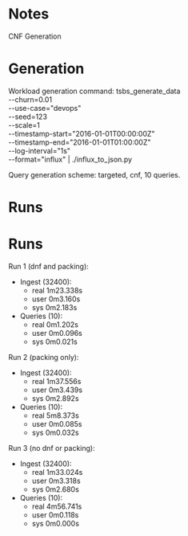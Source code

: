 # Notes
CNF Generation

# Generation
Workload generation command:
tsbs_generate_data \
    --churn=0.01 \
    --use-case="devops" \
    --seed=123 \
    --scale=1 \
    --timestamp-start="2016-01-01T00:00:00Z" \
    --timestamp-end="2016-01-01T01:00:00Z" \
    --log-interval="1s" \
    --format="influx" | ./influx_to_json.py

Query generation scheme: targeted, cnf, 10 queries.

# Runs
# Runs
Run 1 (dnf and packing):
- Ingest (32400):
    - real    1m23.338s
    - user    0m3.160s
    - sys     0m2.183s
- Queries (10):
    - real    0m1.202s
    - user    0m0.096s
    - sys     0m0.021s


Run 2 (packing only):
- Ingest (32400):
    - real    1m37.556s
    - user    0m3.439s
    - sys     0m2.892s
- Queries (10):
    - real    5m8.373s
    - user    0m0.085s
    - sys     0m0.032s


Run 3 (no dnf or packing):
- Ingest (32400):
    - real    1m33.024s
    - user    0m3.318s
    - sys     0m2.680s
- Queries (10):
    - real    4m56.741s
    - user    0m0.118s
    - sys     0m0.000s